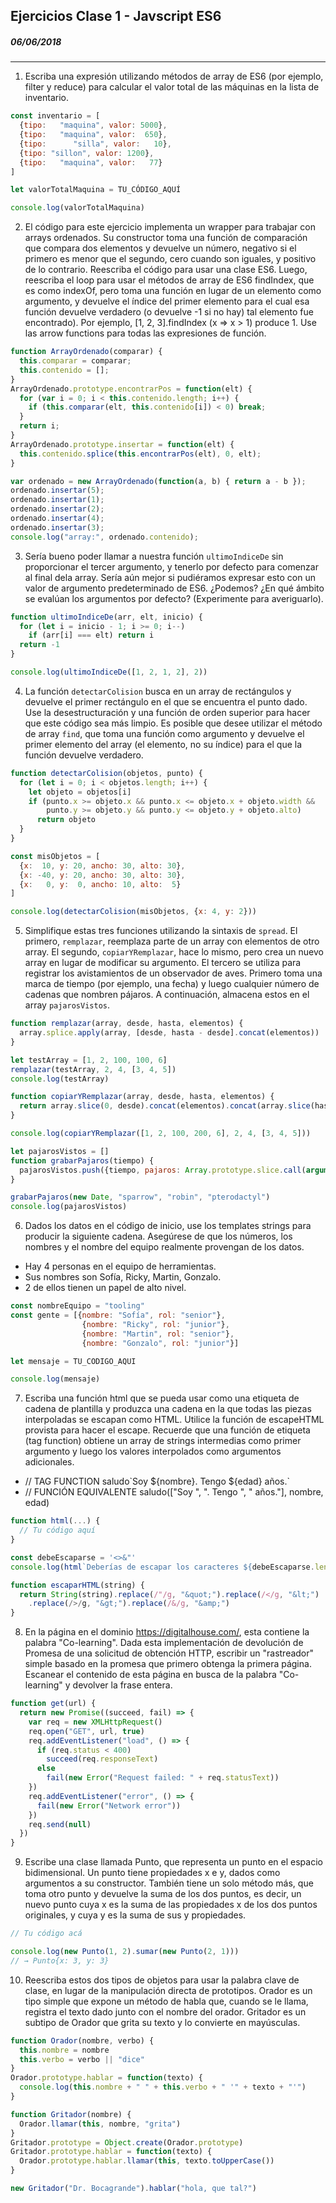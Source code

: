 ## Ejercicios Clase 1 - Javscript ES6
##### 06/06/2018

---

1. Escriba una expresión utilizando métodos de array de ES6 (por ejemplo, filter y reduce) para calcular el valor total de las máquinas en la lista de inventario.
```js
const inventario = [
  {tipo:   "maquina", valor: 5000},
  {tipo:   "maquina", valor:  650},
  {tipo:      "silla", valor:   10},
  {tipo: "sillon", valor: 1200},
  {tipo:   "maquina", valor:   77}
]

let valorTotalMaquina = TU_CÓDIGO_AQUÍ

console.log(valorTotalMaquina)
```

2. El código para este ejercicio implementa un wrapper para trabajar con arrays ordenados. Su constructor toma una función de comparación que compara dos elementos y devuelve un número, negativo si el primero es menor que el segundo, cero cuando son iguales, y positivo de lo contrario.
Reescriba el código para usar una clase ES6. Luego, reescriba el loop para usar el métodos de array de ES6 findIndex, que es como indexOf, pero toma una función en lugar de un elemento como argumento, y devuelve el índice del primer elemento para el cual esa función devuelve verdadero (o devuelve -1 si no hay) tal elemento fue encontrado). Por ejemplo, [1, 2, 3].findIndex (x => x > 1) produce 1. Use las arrow functions para todas las expresiones de función.

```js
function ArrayOrdenado(comparar) {
  this.comparar = comparar;
  this.contenido = [];
}
ArrayOrdenado.prototype.encontrarPos = function(elt) {
  for (var i = 0; i < this.contenido.length; i++) {
    if (this.comparar(elt, this.contenido[i]) < 0) break;
  }
  return i;
}
ArrayOrdenado.prototype.insertar = function(elt) {
  this.contenido.splice(this.encontrarPos(elt), 0, elt);
}

var ordenado = new ArrayOrdenado(function(a, b) { return a - b });
ordenado.insertar(5);
ordenado.insertar(1);
ordenado.insertar(2);
ordenado.insertar(4);
ordenado.insertar(3);
console.log("array:", ordenado.contenido);

```

3. Sería bueno poder llamar a nuestra función `ultimoIndiceDe` sin proporcionar el tercer argumento, y tenerlo por defecto para comenzar al final dela array. Sería aún mejor si pudiéramos expresar esto con un valor de argumento predeterminado de ES6. ¿Podemos?
¿En qué ámbito se evalúan los argumentos por defecto? (Experimente para averiguarlo).


```js
function ultimoIndiceDe(arr, elt, inicio) {
  for (let i = inicio - 1; i >= 0; i--)
    if (arr[i] === elt) return i
  return -1
}

console.log(ultimoIndiceDe([1, 2, 1, 2], 2))
```

4. La función `detectarColision` busca en un array de rectángulos y devuelve el primer rectángulo en el que se encuentra el punto dado.
Use la desestructuración y una función de orden superior para hacer que este código sea más limpio. Es posible que desee utilizar el método de array `find`, que toma una función como argumento y devuelve el primer elemento del array (el elemento, no su índice) para el que la función devuelve verdadero.

```js
function detectarColision(objetos, punto) {
  for (let i = 0; i < objetos.length; i++) {
    let objeto = objetos[i]
    if (punto.x >= objeto.x && punto.x <= objeto.x + objeto.width &&
        punto.y >= objeto.y && punto.y <= objeto.y + objeto.alto)
      return objeto
  }
}

const misObjetos = [
  {x:  10, y: 20, ancho: 30, alto: 30},
  {x: -40, y: 20, ancho: 30, alto: 30},
  {x:   0, y:  0, ancho: 10, alto:  5}
]

console.log(detectarColision(misObjetos, {x: 4, y: 2}))
```

5. Simplifique estas tres funciones utilizando la sintaxis de `spread`. El primero, `remplazar`, reemplaza parte de un array con elementos de otro array. El segundo, `copiarYRemplazar`, hace lo mismo, pero crea un nuevo array en lugar de modificar su argumento. El tercero se utiliza para registrar los avistamientos de un observador de aves. Primero toma una marca de tiempo (por ejemplo, una fecha) y luego cualquier número de cadenas que nombren pájaros. A continuación, almacena estos en el array `pajarosVistos`.

```js
function remplazar(array, desde, hasta, elementos) {
  array.splice.apply(array, [desde, hasta - desde].concat(elementos))
}

let testArray = [1, 2, 100, 100, 6]
remplazar(testArray, 2, 4, [3, 4, 5])
console.log(testArray)

function copiarYRemplazar(array, desde, hasta, elementos) {
  return array.slice(0, desde).concat(elementos).concat(array.slice(hasta))
}

console.log(copiarYRemplazar([1, 2, 100, 200, 6], 2, 4, [3, 4, 5]))

let pajarosVistos = []
function grabarPajaros(tiempo) {
  pajarosVistos.push({tiempo, pajaros: Array.prototype.slice.call(arguments, 1)})
}

grabarPajaros(new Date, "sparrow", "robin", "pterodactyl")
console.log(pajarosVistos)
```

6. Dados los datos en el código de inicio, use los templates strings para producir la siguiente cadena. Asegúrese de que los números, los nombres y el nombre del equipo realmente provengan de los datos.
 * Hay 4 personas en el equipo de herramientas.
 * Sus nombres son Sofía, Ricky, Martin, Gonzalo.
 * 2 de ellos tienen un papel de alto nivel.

```js
const nombreEquipo = "tooling"
const gente = [{nombre: "Sofía", rol: "senior"},
                {nombre: "Ricky", rol: "junior"},
                {nombre: "Martin", rol: "senior"},
                {nombre: "Gonzalo", rol: "junior"}]

let mensaje = TU_CODIGO_AQUI

console.log(mensaje)
```

7. Escriba una función html que se pueda usar como una etiqueta de cadena de plantilla y produzca una cadena en la que todas las piezas interpoladas se escapan como HTML. Utilice la función de escapeHTML provista para hacer el escape. Recuerde que una función de etiqueta (tag function) obtiene un array de strings intermedias como primer argumento y luego los valores interpolados como argumentos adicionales.
  * // TAG FUNCTION saludo\`Soy ${nombre}. Tengo ${edad} años.`
  * // FUNCIÓN EQUIVALENTE saludo(["Soy ", ". Tengo ", " años."], nombre, edad)
```js
function html(...) {
  // Tu código aquí
}

const debeEscaparse = '<>&"'
console.log(html`Deberías de escapar los caracteres ${debeEscaparse.length} “${debeEscaparse}” en HTML`)

function escaparHTML(string) {
  return String(string).replace(/"/g, "&quot;").replace(/</g, "&lt;")
  	.replace(/>/g, "&gt;").replace(/&/g, "&amp;")
}
```

8. En la página en el dominio https://digitalhouse.com/, esta contiene la palabra "Co-learning". Dada esta implementación de devolución de Promesa de una solicitud de obtención HTTP, escribir un "rastreador" simple basado en la promesa que primero obtenga la primera página. Escanear el contenido de esta página en busca de la palabra "Co-learning" y devolver la frase entera.
```js
function get(url) {
  return new Promise((succeed, fail) => {
    var req = new XMLHttpRequest()
    req.open("GET", url, true)
    req.addEventListener("load", () => {
      if (req.status < 400)
        succeed(req.responseText)
      else
        fail(new Error("Request failed: " + req.statusText))
    })
    req.addEventListener("error", () => {
      fail(new Error("Network error"))
    })
    req.send(null)
  })
}
```

9.  Escribe una clase llamada Punto, que representa un punto en el espacio bidimensional. Un punto tiene propiedades x e y, dados como argumentos a su constructor. También tiene un solo método más, que toma otro punto y devuelve la suma de los dos puntos, es decir, un nuevo punto cuya x es la suma de las propiedades x de los dos puntos originales, y cuya y es la suma de sus y propiedades.
```js
// Tu código acá

console.log(new Punto(1, 2).sumar(new Punto(2, 1)))
// → Punto{x: 3, y: 3}
```

10. Reescriba estos dos tipos de objetos para usar la palabra clave de clase, en lugar de la manipulación directa de prototipos. Orador es un tipo simple que expone un método de habla que, cuando se le llama, registra el texto dado junto con el nombre del orador. Gritador es un subtipo de Orador que grita su texto y lo convierte en mayúsculas.
```js
function Orador(nombre, verbo) {
  this.nombre = nombre
  this.verbo = verbo || "dice"
}
Orador.prototype.hablar = function(texto) {
  console.log(this.nombre + " " + this.verbo + " '" + texto + "'")
}

function Gritador(nombre) {
  Orador.llamar(this, nombre, "grita")
}
Gritador.prototype = Object.create(Orador.prototype)
Gritador.prototype.hablar = function(texto) {
  Orador.prototype.hablar.llamar(this, texto.toUpperCase())
}

new Gritador("Dr. Bocagrande").hablar("hola, que tal?")
```